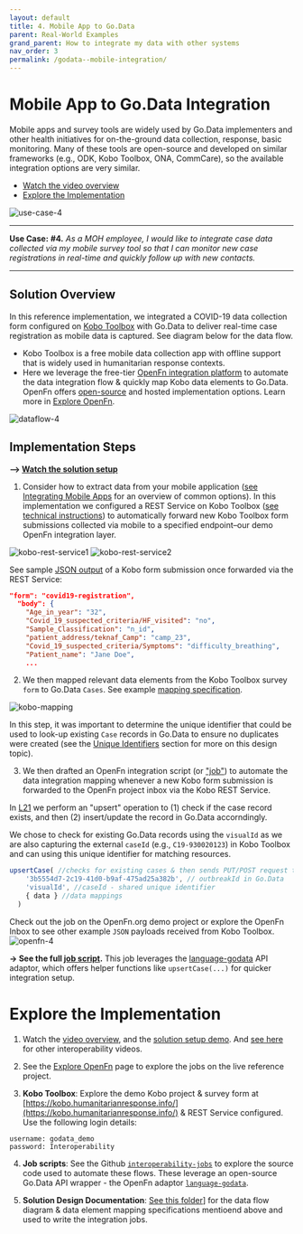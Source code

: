 ```yaml
---
layout: default
title: 4. Mobile App to Go.Data
parent: Real-World Examples
grand_parent: How to integrate my data with other systems
nav_order: 3
permalink: /godata--mobile-integration/
---
```


# Mobile App to Go.Data Integration
Mobile apps and survey tools are widely used by Go.Data implementers and other health initiatives for on-the-ground data collection, response, basic monitoring. Many of these tools are open-source and developed on similar frameworks (e.g., ODK, Kobo Toolbox, ONA, CommCare), so the available integration options are very similar. 

- [Watch the video overview](https://sprcdn-assets.sprinklr.com/1652/e8900391-692b-4097-ba7c-f5452c4a00e2-248807594.mp4)
- [Explore the Implementation](#explore-the-implementation)

![use-case-4](../assets/use-case-4.png)

---
**Use Case:**
**#4.** _As a MOH employee, I would like to integrate case data collected via my mobile survey tool so that I can monitor new case registrations in real-time and quickly follow up with new contacts._

---
## Solution Overview
In this reference implementation, we integrated a COVID-19 data collection form configured on [Kobo Toolbox](https://docs.openfn.org/) with Go.Data to deliver real-time case registration as mobile data is captured. See diagram below for the data flow. 
- Kobo Toolbox is a free mobile data collection app with offline support that is widely used in humanitarian response contexts. 
- Here we leverage the free-tier [OpenFn integration platform](https://docs.openfn.org/) to automate the data integration flow & quickly map Kobo data elements to Go.Data. OpenFn offers [open-source](https://openfn.github.io/microservice/readme.html) and hosted implementation options. Learn more in [Explore OpenFn](https://worldhealthorganization.github.io/godata/explore-openfn). 

![dataflow-4](../assets/io-use-case-4.png)

## Implementation Steps
**--> [Watch the solution setup](https://sprcdn-assets.sprinklr.com/1652/b7add509-ecd3-4440-8c82-f1a730fd52e9-227382680.mp4)**
1. Consider how to extract data from your mobile application ([see Integrating Mobile Apps](https://worldhealthorganization.github.io/godata/integrating-mobile-apps/) for an overview of common options). In this implementation we configured a REST Service on Kobo Toolbox ([see technical instructions](https://docs.openfn.org/kobo-toolbox.html)) to automatically forward new Kobo Toolbox form submissions collected via mobile to a specified endpoint–our demo OpenFn integration layer. 

![kobo-rest-service1](../assets/kobo-rest-1.png)
![kobo-rest-service2](../assets/kobo-rest-2.png)

See sample [JSON output](https://github.com/WorldHealthOrganization/godata/blob/master/interoperability-jobs/sampleData/koboForm.json) of a Kobo form submission once forwarded via the REST Service: 
```json
"form": "covid19-registration",
  "body": {
    "Age_in_year": "32",
    "Covid_19_suspected_criteria/HF_visited": "no",
    "Sample_Classification": "n_id",
    "patient_address/teknaf_Camp": "camp_23",
    "Covid_19_suspected_criteria/Symptoms": "difficulty_breathing",
    "Patient_name": "Jane Doe",
    ...
```

2. We then mapped relevant data elements from the Kobo Toolbox survey `form` to Go.Data `Cases`. See example [mapping specification](https://docs.google.com/spreadsheets/d/1SNx5wB818ikveaVhHqW9c4N05leL1WGZulsdC_BJj70/edit#gid=1031366813). 

![kobo-mapping](../assets/kobo-mapping.png)

In this step, it was important to determine the unique identifier that could be used to look-up existing `Case` records in Go.Data to ensure no duplicates were created (see the [Unique Identifiers](http://worldhealthorganization.github.io/godata/topics/1-unique-identifier-schemes) section for more on this design topic). 

3. We then drafted an OpenFn integration script (or ["job"](https://github.com/WorldHealthOrganization/godata/blob/master/interoperability-jobs/4-upsertCases.js)) to automate the data integration mapping whenever a new Kobo form submission is forwarded to the OpenFn project inbox via the Kobo REST Service. 

In [L21](https://github.com/WorldHealthOrganization/godata/blob/master/interoperability-jobs/4-upsertCases.js#L21) we perform an "upsert" operation to (1) check if the case record exists, and then (2) insert/update the record in Go.Data accorndingly. 

We chose to check for existing Go.Data records using the `visualId` as we are also capturing the external `caseId` (e.g., `C19-930020123`) in Kobo Toolbox and can using this unique identifier for matching resources. 
```js
upsertCase( //checks for existing cases & then sends PUT/POST request to Go.Data API Cases endpoint
    '3b5554d7-2c19-41d0-b9af-475ad25a382b', // outbreakId in Go.Data
    'visualId', //caseId - shared unique identifier 
    { data } //data mappings
  )
```
Check out the job on the OpenFn.org demo project or explore the OpenFn Inbox to see other example `JSON` payloads received from Kobo Toolbox. 
![openfn-4](../assets/openfn-job4.png)

**→ See the full [job script](https://github.com/WorldHealthOrganization/godata/blob/master/interoperability-jobs/4-upsertCases.js).** This job leverages the [language-godata](https://github.com/WorldHealthOrganization/language-godata) API adaptor, which offers helper functions like `upsertCase(...)` for quicker integration setup. 

# Explore the Implementation
1. Watch the [video overview](https://sprcdn-assets.sprinklr.com/1652/e8900391-692b-4097-ba7c-f5452c4a00e2-248807594.mp4), and the [solution setup demo](https://sprcdn-assets.sprinklr.com/1652/b7add509-ecd3-4440-8c82-f1a730fd52e9-227382680.mp4). And [see here](https://community-godata.who.int/topics/interoperability/5fd8ec64f5c77e114e6c6823) for other interoperability videos. 

2. See the [Explore OpenFn](https://worldhealthorganization.github.io/godata/explore-openfn/) page to explore the jobs on the live reference project. 

3. **Kobo Toolbox**: Explore the demo Kobo project & survey form at [https://kobo.humanitarianresponse.info/](https://kobo.humanitarianresponse.info/) & REST Service configured. Use the following login details:
```
username: godata_demo
password: Interoperability
``` 

4. **Job scripts**: See the Github [`interoperability-jobs`](https://github.com/WorldHealthOrganization/godata/tree/master/interoperability-jobs) to explore the source code used to automate these flows. These leverage an open-source Go.Data API wrapper - the OpenFn adaptor [`language-godata`](https://github.com/WorldHealthOrganization/language-godata/). 

5. **Solution Design Documentation**: [See this folder](https://drive.google.com/drive/folders/1qL3el6F2obdmtu2QKgcWYoXWsqBkhtII)] for the data flow diagram & data element mapping specifications mentioend above and used to write the integration jobs. 

